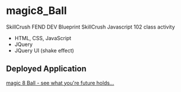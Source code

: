# magic8_Ball

SkillCrush FEND DEV Blueprint
SkillCrush Javascript 102 class activity

- HTML, CSS, JavaScript
- JQuery
- JQuery UI (shake effect)

## Deployed Application
[magic 8 Ball - see what you're future holds...](https://nicolegeorge.github.io/magic8_ball_app/)